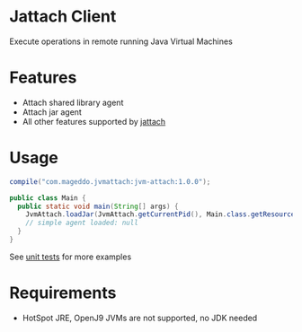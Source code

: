 # Jattach Client
Execute operations in remote running Java Virtual Machines

# Features
* Attach shared library agent
* Attach jar agent
* All other features supported by [jattach][1]

# Usage

```gradle
compile("com.mageddo.jvmattach:jvm-attach:1.0.0");
```

```java
public class Main {
  public static void main(String[] args) {
    JvmAttach.loadJar(JvmAttach.getCurrentPid(), Main.class.getResourceAsStream("/simple-agent.jar"));
    // simple agent loaded: null
  }
}
```
See [unit tests][2] for more examples 


# Requirements
* HotSpot JRE, OpenJ9 JVMs are not supported, no JDK needed

[1]: https://github.com/apangin/jattach
[2]: jvm-attach/src/test/java/com/mageddo/jvm/attach/JvmAttachTest.java
